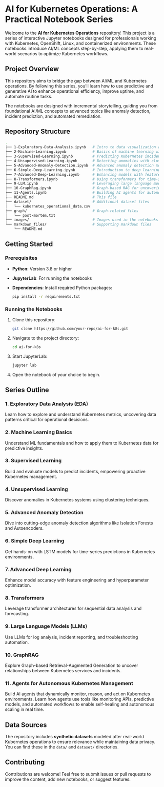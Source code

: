 # AI for Kubernetes Operations: A Practical Notebook Series

Welcome to the **AI for Kubernetes Operations** repository! This project is a series of interactive Jupyter notebooks designed for professionals working with Kubernetes, OpenShift, Linux, and containerized environments. These notebooks introduce AI/ML concepts step-by-step, applying them to real-world scenarios to optimize Kubernetes workflows.

## Project Overview

This repository aims to bridge the gap between AI/ML and Kubernetes operations. By following this series, you'll learn how to use predictive and generative AI to enhance operational efficiency, improve uptime, and automate routine tasks. 

The notebooks are designed with incremental storytelling, guiding you from foundational AI/ML concepts to advanced topics like anomaly detection, incident prediction, and automated remediation.

## Repository Structure

```bash
.
├── 1-Exploratory-Data-Analysis.ipynb   # Intro to data visualization and pattern discovery in Kubernetes
├── 2-Machine-Learning.ipynb            # Basics of machine learning with structured Kubernetes data
├── 3-Supervised-Learning.ipynb         # Predicting Kubernetes incidents using supervised learning
├── 4-Unsupervised-Learning.ipynb       # Detecting anomalies with clustering techniques
├── 5-Advanced-Anomaly-Detection.ipynb  # Advanced anomaly detection models for Kubernetes
├── 6-Simple-Deep-Learning.ipynb        # Introduction to deep learning with time-series data
├── 7-Advanced-Deep-Learning.ipynb      # Enhancing models with feature engineering and hyperparameter tuning
├── 8-Transformers.ipynb                # Using transformers for time-series predictions
├── 9-LLM.ipynb                         # Leveraging large language models for Kubernetes operational tasks
├── 10-GraphRag.ipynb                   # Graph-based RAG for uncovering ITOps relationships
├── 11-Agents.ipynb                     # Building AI agents for autonomous Kubernetes management
├── README.md                           # This file
├── dataset/                            # Additional dataset files
│   └── kubernetes_operational_data.csv
├── graph/                              # Graph-related files
│   └── post-mortem.txt
├── images/                             # Images used in the notebooks
└── markdown_files/                     # Supporting markdown files
    └── README.md
```

## Getting Started

### Prerequisites

- **Python**: Version 3.8 or higher
- **JupyterLab**: For running the notebooks
- **Dependencies**: Install required Python packages:

  ```bash
  pip install -r requirements.txt
  ```

### Running the Notebooks

1. Clone this repository:

   ```bash
   git clone https://github.com/your-repo/ai-for-k8s.git
   ```

2. Navigate to the project directory:

   ```bash
   cd ai-for-k8s
   ```

3. Start JupyterLab:

   ```bash
   jupyter lab
   ```

4. Open the notebook of your choice to begin.

## Series Outline

### 1. Exploratory Data Analysis (EDA)

Learn how to explore and understand Kubernetes metrics, uncovering data patterns critical for operational decisions.

### 2. Machine Learning Basics

Understand ML fundamentals and how to apply them to Kubernetes data for predictive insights.

### 3. Supervised Learning

Build and evaluate models to predict incidents, empowering proactive Kubernetes management.

### 4. Unsupervised Learning

Discover anomalies in Kubernetes systems using clustering techniques.

### 5. Advanced Anomaly Detection

Dive into cutting-edge anomaly detection algorithms like Isolation Forests and Autoencoders.

### 6. Simple Deep Learning

Get hands-on with LSTM models for time-series predictions in Kubernetes environments.

### 7. Advanced Deep Learning

Enhance model accuracy with feature engineering and hyperparameter optimization.

### 8. Transformers

Leverage transformer architectures for sequential data analysis and forecasting.

### 9. Large Language Models (LLMs)

Use LLMs for log analysis, incident reporting, and troubleshooting automation.

### 10. GraphRAG

Explore Graph-based Retrieval-Augmented Generation to uncover relationships between Kubernetes services and incidents.

### 11. Agents for Autonomous Kubernetes Management

Build AI agents that dynamically monitor, reason, and act on Kubernetes environments. Learn how agents use tools like monitoring APIs, predictive models, and automated workflows to enable self-healing and autonomous scaling in real time.

## Data Sources

The repository includes **synthetic datasets** modeled after real-world Kubernetes operations to ensure relevance while maintaining data privacy. You can find these in the `data/` and `dataset/` directories.

## Contributing

Contributions are welcome! Feel free to submit issues or pull requests to improve the content, add new notebooks, or suggest features.
